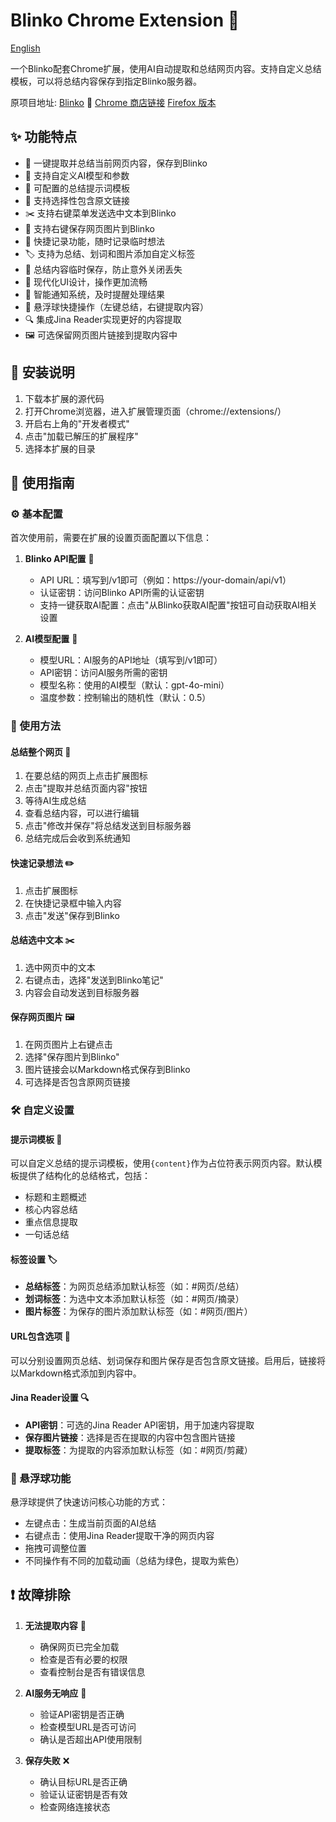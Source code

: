 # Blinko Chrome Extension 🚀

[English](README.md)

一个Blinko配套Chrome扩展，使用AI自动提取和总结网页内容。支持自定义总结模板，可以将总结内容保存到指定Blinko服务器。

原项目地址: [Blinko](https://github.com/blinko-space/blinko) 🔗
[Chrome 商店链接](https://chromewebstore.google.com/detail/gpdobkhkjbgbgllpkhaomajicoaccjjo)
[Firefox 版本](https://github.com/BryceWG/Blinko-Extention/tree/firefox)

## ✨ 功能特点

- 🤖 一键提取并总结当前网页内容，保存到Blinko
- 🎯 支持自定义AI模型和参数
- 📝 可配置的总结提示词模板
- 🔗 支持选择性包含原文链接
- ✂️ 支持右键菜单发送选中文本到Blinko
- 📌️ 支持右键保存网页图片到Blinko
- 📌 快捷记录功能，随时记录临时想法
- 🏷️ 支持为总结、划词和图片添加自定义标签
- 💾 总结内容临时保存，防止意外关闭丢失
- 🎨 现代化UI设计，操作更加流畅
- 🔔 智能通知系统，及时提醒处理结果
- 🎈 悬浮球快捷操作（左键总结，右键提取内容）
- 🔍 集成Jina Reader实现更好的内容提取
- 🖼️ 可选保留网页图片链接到提取内容中

## 🔧 安装说明

1. 下载本扩展的源代码
2. 打开Chrome浏览器，进入扩展管理页面（chrome://extensions/）
3. 开启右上角的"开发者模式"
4. 点击"加载已解压的扩展程序"
5. 选择本扩展的目录

## 📖 使用指南

### ⚙️ 基本配置

首次使用前，需要在扩展的设置页面配置以下信息：

1. **Blinko API配置** 🎯
   - API URL：填写到/v1即可（例如：https://your-domain/api/v1）
   - 认证密钥：访问Blinko API所需的认证密钥
   - 支持一键获取AI配置：点击"从Blinko获取AI配置"按钮可自动获取AI相关设置

2. **AI模型配置** 🤖
   - 模型URL：AI服务的API地址（填写到/v1即可）
   - API密钥：访问AI服务所需的密钥
   - 模型名称：使用的AI模型（默认：gpt-4o-mini）
   - 温度参数：控制输出的随机性（默认：0.5）

### 🚀 使用方法

#### 总结整个网页 📄

1. 在要总结的网页上点击扩展图标
2. 点击"提取并总结页面内容"按钮
3. 等待AI生成总结
4. 查看总结内容，可以进行编辑
5. 点击"修改并保存"将总结发送到目标服务器
6. 总结完成后会收到系统通知

#### 快速记录想法 ✏️

1. 点击扩展图标
2. 在快捷记录框中输入内容
3. 点击"发送"保存到Blinko

#### 总结选中文本 ✂️

1. 选中网页中的文本
2. 右键点击，选择"发送到Blinko笔记"
3. 内容会自动发送到目标服务器

#### 保存网页图片 🖼️

1. 在网页图片上右键点击
2. 选择"保存图片到Blinko"
3. 图片链接会以Markdown格式保存到Blinko
4. 可选择是否包含原网页链接

### 🛠️ 自定义设置

#### 提示词模板 📝

可以自定义总结的提示词模板，使用`{content}`作为占位符表示网页内容。默认模板提供了结构化的总结格式，包括：
- 标题和主题概述
- 核心内容总结
- 重点信息提取
- 一句话总结

#### 标签设置 🏷️

- **总结标签**：为网页总结添加默认标签（如：#网页/总结）
- **划词标签**：为选中文本添加默认标签（如：#网页/摘录）
- **图片标签**：为保存的图片添加默认标签（如：#网页/图片）

#### URL包含选项 🔗

可以分别设置网页总结、划词保存和图片保存是否包含原文链接。启用后，链接将以Markdown格式添加到内容中。

#### Jina Reader设置 🔍

- **API密钥**：可选的Jina Reader API密钥，用于加速内容提取
- **保存图片链接**：选择是否在提取的内容中包含图片链接
- **提取标签**：为提取的内容添加默认标签（如：#网页/剪藏）

### 🎈 悬浮球功能

悬浮球提供了快速访问核心功能的方式：
- 左键点击：生成当前页面的AI总结
- 右键点击：使用Jina Reader提取干净的网页内容
- 拖拽可调整位置
- 不同操作有不同的加载动画（总结为绿色，提取为紫色）

## ❗ 故障排除

1. **无法提取内容** 🚫
   - 确保网页已完全加载
   - 检查是否有必要的权限
   - 查看控制台是否有错误信息

2. **AI服务无响应** 🤖
   - 验证API密钥是否正确
   - 检查模型URL是否可访问
   - 确认是否超出API使用限制

3. **保存失败** ❌
   - 确认目标URL是否正确
   - 验证认证密钥是否有效
   - 检查网络连接状态
